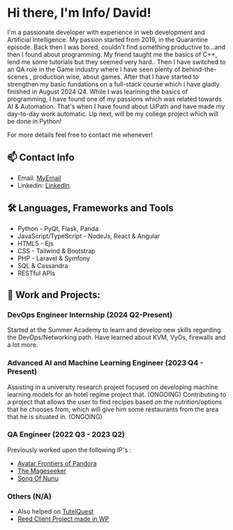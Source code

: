 # Hi there, I'm Info/ David!

I'm a passionate developer with experience in web development and Artificial Intelligence. My passion started from 2019, in the Quarantine episode. Back then I was bored, couldn't find something productive to...and then I found about programming. My friend taught me the basics of C++, lend me some tutorials but they seemed very hard.. Then I have switched to an QA role in the Game industry where I have seen plenty of behind-the-scenes , production wise, about games. After that I have started to strengthen my basic fundations on a full-stack course which i have gladly finished in August 2024 Q4. While I was learining the basics of programming, I have found one of my passions which was related towards AI & Automation. That's when I have found about UiPath and have made my day-to-day work automatic. Up next, will be my college project which will be done in Python!

For more details feel free to contact me whenever!

## 📫 Contact Info
- Email: [MyEmail](mailto:gocica.davidionut@gmail.com)
- Linkedin: [LinkedIn](https://www.linkedin.com/in/david-ionut13/)

## 🛠️ Languages, Frameworks and Tools
- Python - PyQt, Flask, Panda
- JavaScript/TypeScript - NodeJs, React & Angular
- HTML5 - Ejs
- CSS - Tailwind & Bootstrap
- PHP - Laravel & Symfony
- SQL & Cassandra
- RESTful APIs

## 💼 Work and Projects:

###  DevOps Engineer Internship (2024 Q2-Present)
Started at the Summer Academy to learn and develop new skills regarding the DevOps/Networking path.
Have learned about KVM, VyOs, firewalls and a lot more.

### Advanced AI and Machine Learning Engineer (2023 Q4 - Present)
Assisting in a university research project focused on developing machine learning models for an hotel regime project that. (ONGOING)
Contributing to a project that allows the user to find recipes based on the nutrition/options that he chooses from, which will give him some restaurants from the area that he is situated in. (ONGOING)

### QA Engineer (2022 Q3 - 2023 Q2)
Previously worked upon the following IP's :
- [Avatar Frontiers of Pandora](https://www.ubisoft.com/en-gb/game/avatar/frontiers-of-pandora)
- [The Mageseeker](https://www.themageseeker.com)
- [Song Of Nunu](https://www.songofnunu.com)

### Others (N/A)
- Also helped on [TutelQuest](https://alexejhero.itch.io/tutelquest)
- [Reed Client Project made in WP](https://rogojinidinstuf.ro)
